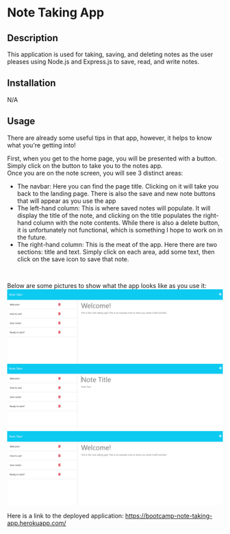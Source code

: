 # Note Taking App

## Description

This application is used for taking, saving, and deleting notes as the user pleases using Node.js and Express.js to save, read, and write notes. 

## Installation

N/A

## Usage

There are already some useful tips in that app, however, it helps to know what you're getting into! </br>

First, when you get to the home page, you will be presented with a button. Simply click on the button to take you to the notes app. </br>
Once you are on the note screen, you will see 3 distinct areas:
* The navbar: Here you can find the page title. Clicking on it will take you back to the landing page. There is also the save and new note buttons that will appear as you use the app
* The left-hand column: This is where saved notes will populate. It will display the title of the note, and clicking on the title populates the right-hand column with the note contents. While there is also a delete button, it is unfortunately not functional, which is something I hope to work on in the future.
* The right-hand column: This is the meat of the app. Here there are two sections: title and text. Simply click on each area, add some text, then click on the save icon to save that note. 
</br>

Below are some pictures to show what the app looks like as you use it: </br>
![Pre Generated Note](./assests/images/preGenNote.png)
![Blank Note Example](./assests/images/blankNoteEx.png)
![New Note Example](./assests/images/newNoteEx.png)

Here is a link to the deployed application: https://bootcamp-note-taking-app.herokuapp.com/
